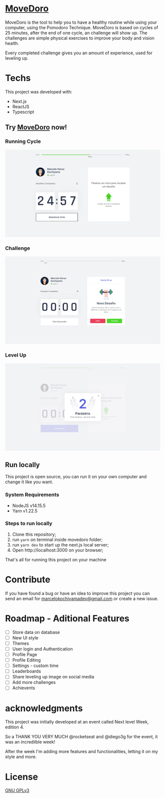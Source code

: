 # [MoveDoro](https://movedoro.vercel.app/)

MoveDoro is the tool to help you to have a healthy routine while using your computer, using the Pomodoro Technique. MoveDoro is based on cycles of 25 minutes, after the end of one cycle, an challenge will show up. The challenges are simple physical exercises to improve your body and vision health.

Every completed challenge gives you an amount of experience, used for leveling up.

# Techs

This project was developed with:

- Next.js
- ReactJS
- Typescript

## Try [MoveDoro](https://movedoro.vercel.app/) now!

### Running Cycle

![Running Cycle](assets/movedoro-1.png)

### Challenge

![Finished Cycle](assets/movedoro-2.png)

### Level Up

![Leveled Up](assets/movedoro-3.png)

## Run locally

This project is open source, you can run it on your own computer and change it like you want.

### System Requirements

- NodeJS v14.15.5
- Yarn v1.22.5

### Steps to run locally

1. Clone this repository;
2. run `yarn` on terminal inside movedoro folder;
3. run `yarn dev` to start up the next.js local server;
4. Open http://localhost:3000 on your browser;

That's all for running this project on your machine

# Contribute

If you have found a bug or have an idea to improve this project you can send an email for marcelokochiyamadev@gmail.com or create a new issue.

# Roadmap - Aditional Features

- [ ] Store data on database
- [ ] New UI style
- [ ] Themes
- [ ] User login and Authentication
- [ ] Profile Page
- [ ] Profile Editing
- [ ] Settings - custom time
- [ ] Leaderboards
- [ ] Share leveling up image on social media
- [ ] Add more challenges
- [ ] Achievents

# acknowledgments

This project was initially developed at an event called Next level Week, edition 4.

So a THANK YOU VERY MUCH @rocketseat and @diego3g for the event, it was an incredilble week!

After the week I'm adding more features and functionalities, letting it on my style and more.

# License

[GNU GPLv3](https://www.gnu.org/licenses/gpl-3.0.en.html)
